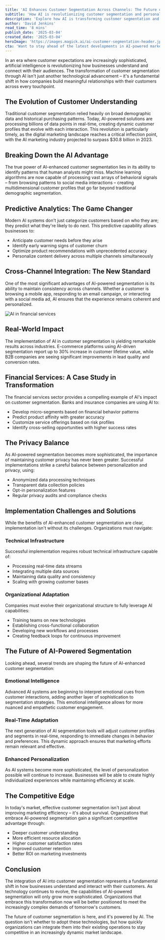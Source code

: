 ```yaml
---
title: 'AI Enhances Customer Segmentation Across Channels: The Future of Personalized Marketing Is Here'
subtitle: 'How AI is revolutionizing customer segmentation and personalized marketing'
description: 'Explore how AI is transforming customer segmentation and personalized marketing, enabling businesses to connect with their audiences in more meaningful ways. Discover the advantages of predictive analytics, cross-channel integration, and the exciting future of AI-powered customer insights.'
author: 'David Jenkins'
read_time: '8 mins'
publish_date: '2025-03-04'
created_date: '2025-03-04'
heroImage: 'https://images.magick.ai/ai-customer-segmentation-header.jpg'
cta: 'Want to stay ahead of the latest developments in AI-powered marketing? Follow us on LinkedIn for exclusive insights and expert analysis on the future of customer segmentation and personalization.'
---
```


In an era where customer expectations are increasingly sophisticated, artificial intelligence is revolutionizing how businesses understand and connect with their audiences. The transformation of customer segmentation through AI isn't just another technological advancement – it's a fundamental shift in how companies build meaningful relationships with their customers across every touchpoint.

## The Evolution of Customer Understanding

Traditional customer segmentation relied heavily on broad demographic data and historical purchasing patterns. Today, AI-powered solutions are processing billions of data points in real-time, creating dynamic customer profiles that evolve with each interaction. This revolution is particularly timely, as the digital marketing landscape reaches a critical inflection point, with the AI marketing industry projected to surpass $30.8 billion in 2023.

## Breaking Down the AI Advantage

The true power of AI-enhanced customer segmentation lies in its ability to identify patterns that human analysts might miss. Machine learning algorithms are now capable of processing vast arrays of behavioral signals – from browsing patterns to social media interactions – creating multidimensional customer profiles that go far beyond traditional demographic segmentation.

## Predictive Analytics: The Game Changer

Modern AI systems don't just categorize customers based on who they are; they predict what they're likely to do next. This predictive capability allows businesses to:

- Anticipate customer needs before they arise
- Identify early warning signs of customer churn
- Optimize product recommendations with unprecedented accuracy
- Personalize content delivery across multiple channels simultaneously

## Cross-Channel Integration: The New Standard

One of the most significant advantages of AI-powered segmentation is its ability to maintain consistency across channels. Whether a customer is browsing a mobile app, responding to an email campaign, or interacting with a social media ad, AI ensures that the experience remains coherent and personalized.

![AI in financial services](https://images.magick.ai/ai-financial-services-personalization.jpg)

## Real-World Impact

The implementation of AI in customer segmentation is yielding remarkable results across industries. E-commerce platforms using AI-driven segmentation report up to 30% increase in customer lifetime value, while B2B companies are seeing significant improvements in lead quality and conversion rates.

## Financial Services: A Case Study in Transformation

The financial services sector provides a compelling example of AI's impact on customer segmentation. Banks and insurance companies are using AI to:

- Develop micro-segments based on financial behavior patterns
- Predict product affinity with greater accuracy
- Customize service offerings based on risk profiles
- Identify cross-selling opportunities with higher success rates

## The Privacy Balance

As AI-powered segmentation becomes more sophisticated, the importance of maintaining customer privacy has never been greater. Successful implementations strike a careful balance between personalization and privacy, using:

- Anonymized data processing techniques
- Transparent data collection policies
- Opt-in personalization features
- Regular privacy audits and compliance checks

## Implementation Challenges and Solutions

While the benefits of AI-enhanced customer segmentation are clear, implementation isn't without its challenges. Organizations must navigate:

### Technical Infrastructure

Successful implementation requires robust technical infrastructure capable of:

- Processing real-time data streams
- Integrating multiple data sources
- Maintaining data quality and consistency
- Scaling with growing customer bases

### Organizational Adaptation

Companies must evolve their organizational structure to fully leverage AI capabilities:

- Training teams on new technologies
- Establishing cross-functional collaboration
- Developing new workflows and processes
- Creating feedback loops for continuous improvement

## The Future of AI-Powered Segmentation

Looking ahead, several trends are shaping the future of AI-enhanced customer segmentation:

### Emotional Intelligence

Advanced AI systems are beginning to interpret emotional cues from customer interactions, adding another layer of sophistication to segmentation strategies. This emotional intelligence allows for more nuanced and empathetic customer engagement.

### Real-Time Adaptation

The next generation of AI segmentation tools will adjust customer profiles and segments in real-time, responding to immediate changes in behavior and preferences. This dynamic approach ensures that marketing efforts remain relevant and effective.

### Enhanced Personalization

As AI systems become more sophisticated, the level of personalization possible will continue to increase. Businesses will be able to create highly individualized experiences while maintaining efficiency at scale.

## The Competitive Edge

In today's market, effective customer segmentation isn't just about improving marketing efficiency – it's about survival. Organizations that embrace AI-powered segmentation gain a significant competitive advantage through:

- Deeper customer understanding
- More efficient resource allocation
- Higher customer satisfaction rates
- Improved customer retention
- Better ROI on marketing investments

## Conclusion

The integration of AI into customer segmentation represents a fundamental shift in how businesses understand and interact with their customers. As technology continues to evolve, the capabilities of AI-powered segmentation will only grow more sophisticated. Organizations that embrace this transformation now will be better positioned to meet the increasingly complex demands of tomorrow's customers.

The future of customer segmentation is here, and it's powered by AI. The question isn't whether to adopt these technologies, but how quickly organizations can integrate them into their existing operations to stay competitive in an increasingly dynamic market landscape.